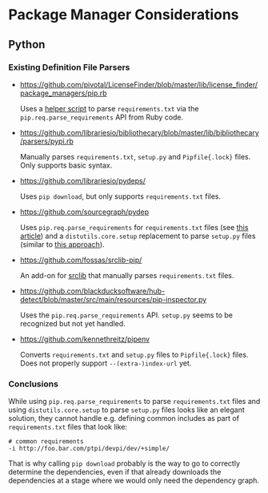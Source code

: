 # Package Manager Considerations

## Python

### Existing Definition File Parsers

- https://github.com/pivotal/LicenseFinder/blob/master/lib/license_finder/package_managers/pip.rb

  Uses a [helper script](https://github.com/pivotal/LicenseFinder/blob/master/bin/license_finder_pip.py) to parse `requirements.txt` via the `pip.req.parse_requirements` API from Ruby code.

- https://github.com/librariesio/bibliothecary/blob/master/lib/bibliothecary/parsers/pypi.rb

  Manually parses `requirements.txt`, `setup.py` and `Pipfile{.lock}` files. Only supports basic syntax.

- https://github.com/librariesio/pydeps/

  Uses `pip download`, but only supports `requirements.txt` files.

- https://github.com/sourcegraph/pydep

  Uses `pip.req.parse_requirements` for `requirements.txt` files (see [this article](http://jelly.codes/articles/python-pip-module/)) and a `distutils.core.setup` replacement to parse `setup.py` files (similar to [this approach](https://stackoverflow.com/a/27790447/1127485)).

- https://github.com/fossas/srclib-pip/

  An add-on for [srclib](https://github.com/sourcegraph/srclib) that manually parses `requirements.txt` files.

- https://github.com/blackducksoftware/hub-detect/blob/master/src/main/resources/pip-inspector.py

  Uses the `pip.req.parse_requirements` API. `setup.py` seems to be recognized but not yet handled.

- https://github.com/kennethreitz/pipenv

  Converts `requirements.txt` and `setup.py` files to `Pipfile{.lock}` files. Does not properly support `--(extra-)index-url` yet.

### Conclusions

While using `pip.req.parse_requirements` to parse `requirements.txt` files and using `distutils.core.setup` to parse `setup.py` files looks like an elegant solution, they cannot handle e.g. defining common includes as part of `requirements.txt` files that look like:

    # common requirements
    -i http://foo.bar.com/ptpi/devpi/dev/+simple/

That is why calling `pip download` probably is the way to go to correctly determine the dependencies, even if that already downloads the dependencies at a stage where we would only need the dependency graph.
